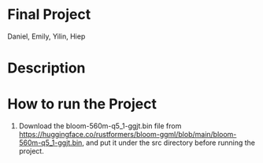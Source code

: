 # Final Project
Daniel, Emily, Yilin, Hiep

# Description

# How to run the Project
1. Download the bloom-560m-q5_1-ggjt.bin file from https://huggingface.co/rustformers/bloom-ggml/blob/main/bloom-560m-q5_1-ggjt.bin, and put it under the src directory before running the project.
